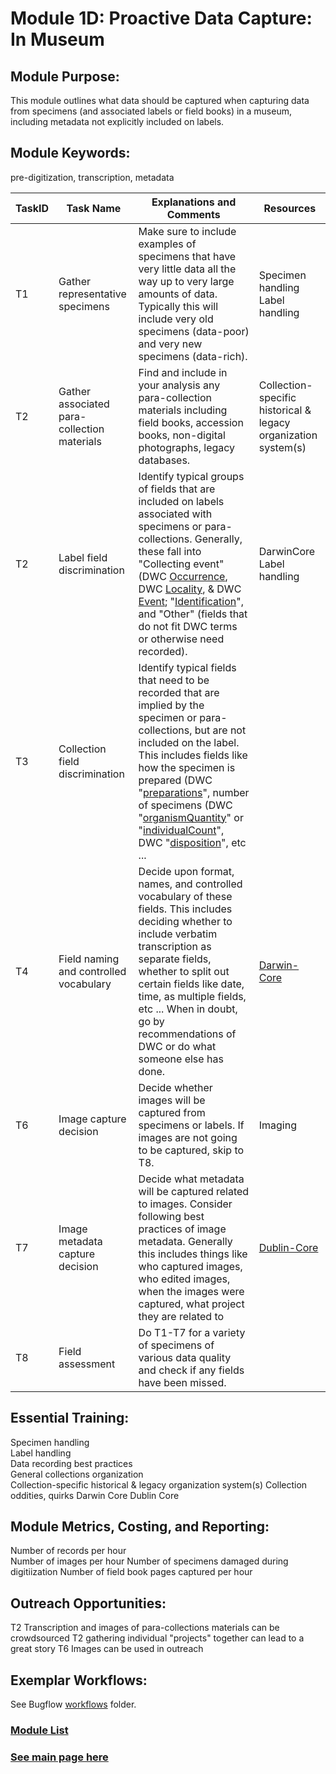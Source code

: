# Module 1D: Proactive Data Capture: In Museum

## Module Purpose: 
This module outlines what data should be captured when capturing data from specimens (and associated labels or field books) in a museum, including metadata not explicitly included on labels. 

## Module Keywords: 
pre-digitization, transcription, metadata


| TaskID | Task Name | Explanations and Comments | Resources |
|--------|-----------|---------------------------|-----------|
|T1|Gather representative specimens | Make sure to include examples of specimens that have very little data all the way up to very large amounts of data. Typically this will include very old specimens (data-poor) and very new specimens (data-rich).|Specimen handling  Label handling|
|T2|Gather associated para-collection materials |Find and include in your analysis any para-collection materials including field books, accession books, non-digital photographs, legacy databases.|Collection-specific historical & legacy organization system(s)|
|T2|Label field discrimination | Identify typical groups of fields that are included on labels associated with specimens or para-collections. Generally, these fall into "Collecting event" (DWC [Occurrence](https://dwc.tdwg.org/terms/#occurrence), DWC [Locality](https://dwc.tdwg.org/terms/#location), & DWC [Event](https://dwc.tdwg.org/terms/#event); "[Identification](https://dwc.tdwg.org/terms/#identification)", and "Other" (fields that do not fit DWC terms or otherwise need recorded).|DarwinCore  Label handling|
|T3|Collection field discrimination | Identify typical fields that need to be recorded that are implied by the specimen or para-collections, but are not included on the label. This includes fields like how the specimen is prepared (DWC "[preparations](http://rs.tdwg.org/dwc/terms/preparations)", number of specimens (DWC "[organismQuantity](http://rs.tdwg.org/dwc/terms/organismQuantity)" or "[individualCount](http://rs.tdwg.org/dwc/terms/individualCount)", DWC "[disposition](http://rs.tdwg.org/dwc/terms/disposition)", etc ...||
|T4| Field naming and controlled vocabulary| Decide upon format, names, and controlled vocabulary of these fields. This includes deciding whether to include verbatim transcription as separate fields, whether to split out certain fields like date, time, as multiple fields, etc ... When in doubt, go by recommendations of DWC or do what someone else has done.|[Darwin-Core](https://dwc.tdwg.org/terms/)|
|T6| Image capture decision |Decide whether images will be captured from specimens or labels. If images are not going to be captured, skip to T8.|Imaging|
|T7| Image metadata capture decision |Decide what metadata will be captured related to images. Consider following best practices of image metadata. Generally this includes things like who captured images, who edited images, when the images were captured, what project they are related to|[Dublin-Core](https://www.dublincore.org/specifications/dublin-core/dcmi-terms/)|
|T8|Field assessment |Do T1-T7 for a variety of specimens of various data quality and check if any fields have been missed.||


## Essential Training: 
Specimen handling  
Label handling  
Data recording best practices  
General collections organization  
Collection-specific historical & legacy organization system(s)
Collection oddities, quirks
Darwin Core 
Dublin Core

## Module Metrics, Costing, and Reporting: 
Number of records per hour  
Number of images per hour
Number of specimens damaged during digitiization
Number of field book pages captured per hour

## Outreach Opportunities: 
T2 Transcription and images of para-collections materials can be crowdsourced
T2 gathering individual "projects" together can lead to a great story
T6 Images can be used in outreach

## Exemplar Workflows: 
See Bugflow [workflows](https://github.com/EntCollNet/BugFlow/tree/master/workflows) folder. 

### [Module List](https://entcollnet.github.io/BugFlow/modules/)
### [See main page here](https://entcollnet.github.io/BugFlow/)
